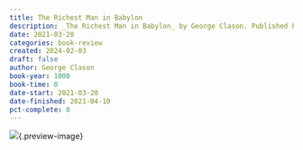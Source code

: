 ```yaml
---
title: The Richest Man in Babylon
description: _The Richest Man in Babylon_ by George Clason. Published by Ascent Audio, with ISBN 9781469055695.0. Read on 2021-03-20
date: 2021-03-20
categories: book-review
created: 2024-02-03
draft: false
author: George Clason
book-year: 1000
book-time: 0
date-start: 2021-03-20
date-finished: 2021-04-10
pct-complete: 0
---
```


![](https://img1.od-cdn.com/ImageType-100/1088-1/{1C851478-6ED0-472A-8E7E-71AA49060593}Img100.jpg){.preview-image}